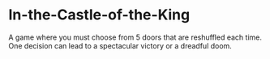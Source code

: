 # In-the-Castle-of-the-King
A game where you must choose from 5 doors that are reshuffled each time. One decision can lead to a spectacular victory or a dreadful doom.
